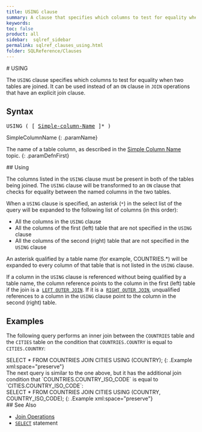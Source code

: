 ```yaml
---
title: USING clause
summary: A clause that specifies which columns to test for equality when two tables are joined.
keywords:
toc: false
product: all
sidebar:  sqlref_sidebar
permalink: sqlref_clauses_using.html
folder: SQLReference/Clauses
---
```

<section>
<div class="TopicContent" data-swiftype-index="true" markdown="1">
#  USING

The `USING` clause specifies which columns to test for equality when two
tables are joined. It can be used instead of an `ON` clause in `JOIN`
operations that have an explicit join clause.

## Syntax

<div class="fcnWrapperWide"><pre class="FcnSyntax">
USING ( [ <a href="sqlref_identifiers_types.html#SimpleColumnName">Simple-column-Name</a> ]* )</pre>

</div>
<div class="paramList" markdown="1">
SimpleColumnName
{: .paramName}

The name of a table column, as described in the [Simple Column
Name](sqlref_identifiers_types.html#SimpleColumnName) topic.
{: .paramDefnFirst}

</div>
## Using

The columns listed in the `USING` clause must be present in both of the
tables being joined. The `USING` clause will be transformed to an `ON`
clause that checks for equality between the named columns in the two
tables.

When a `USING` clause is specified, an asterisk (`*`) in the select list
of the query will be expanded to the following list of columns (in this
order):

* All the columns in the `USING` clause
* All the columns of the first (left) table that are not specified in
  the `USING` clause
* All the columns of the second (right) table that are not specified in
  the `USING` clause

An asterisk qualified by a table name (for example, <span
class="Example">COUNTRIES.*</span>) will be expanded to every column of
that table that is not listed in the `USING` clause.

If a column in the `USING` clause is referenced without being qualified
by a table name, the column reference points to the column in the first
(left) table if the join is a &nbsp;[`LEFT OUTER JOIN`](sqlref_joinops_leftouterjoin.html). If it is a &nbsp;[`RIGHT OUTER
JOIN`](sqlref_joinops_rightouterjoin.html), unqualified references to a
column in the `USING` clause point to the column in the second (right)
table.

## Examples

The following query performs an inner join between the `COUNTRIES` table
and the `CITIES` table on the condition that `COUNTRIES.COUNTRY` is
equal to `CITIES.COUNTRY`:

<div class="preWrapper" markdown="1">
    SELECT * FROM COUNTRIES JOIN CITIES
       USING (COUNTRY);
{: .Example xml:space="preserve"}

</div>
The next query is similar to the one above, but it has the additional
join condition that `COUNTRIES.COUNTRY_ISO_CODE` is equal to
`CITIES.COUNTRY_ISO_CODE`:

<div class="preWrapper" markdown="1">
    SELECT * FROM COUNTRIES JOIN CITIES
       USING (COUNTRY, COUNTRY_ISO_CODE);
{: .Example xml:space="preserve"}

</div>
## See Also

* [Join Operations](sqlref_joinops_intro.html)
* [`SELECT`](sqlref_expressions_select.html) statement

</div>
</section>

